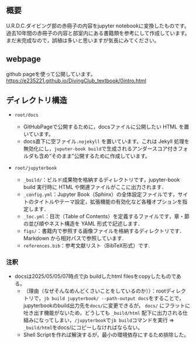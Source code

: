 ## 概要
U.R.D.C.ダイビング部の赤冊子の内容をjupyter notebookに変換したものです。 過去10年間の赤冊子の内容と部室内にある書籍類を参考にして作成しています。 まだ未完成なので，誤植は多いと思いますが気長にみてください。

## webpage
github pageを使って公開しています。
https://e235221.github.io/DivingClub_textbook/0intro.html


## ディレクトリ構造
- `root/docs`
	- GitHubPageで公開するために，docsファイルに公開したい HTML を置いています。
	- docs直下に空ファイル`.nojekyll` を置いています。これは Jekyll 処理を無効化にし，`juputer-book build`で生成されるアンダースコア付きフォルダも含め“そのまま”公開するために作成しています。

- `root/jupyterbook`
	- `_build/`：ビルド成果物を格納するディレクトリです，jupyter-book build 実行時に HTML や関連ファイルがここに出力されます．
	- `_config.yml`：Jupyter Book（Sphinx）の全体設定ファイルです，サイトのタイトルやテーマ設定，拡張機能の有効化など各種オプションを指定します．
	- `_toc.yml`：目次（Table of Contents）を定義するファイルです，章・節の並び順やネスト構造を YAML 形式で記述します．
	- `figs/`：書籍内で参照する画像ファイルを格納するディレクトリです．Markdown から相対パスで参照しています.
	- `references.bib`：参考文献リスト（BibTeX形式）です.
		

### 注釈
- docsは2025/05/05/07時点でjb buildしたhtml filesをcopyしたものである。
  - （理由（なぜそんなめんどくさいことをしているのか））：rootディレクトリで，`jb build jupyterbook/ --path-output docs`をすることで，jupyterbookのbuild出力先を`docs/`に変更できるが， `docs/` にフラットに吐き出す機能がないため，どうしても `_build/html` 配下に出力される仕組みになってしまい，`/jupyterbook`で`jb build`コマンドを実行 => `_build/html`をdocs/にコピーしなければならない。
  - Shell Scriptを作れば解決するが，最小の環境依存にするため排除した。

